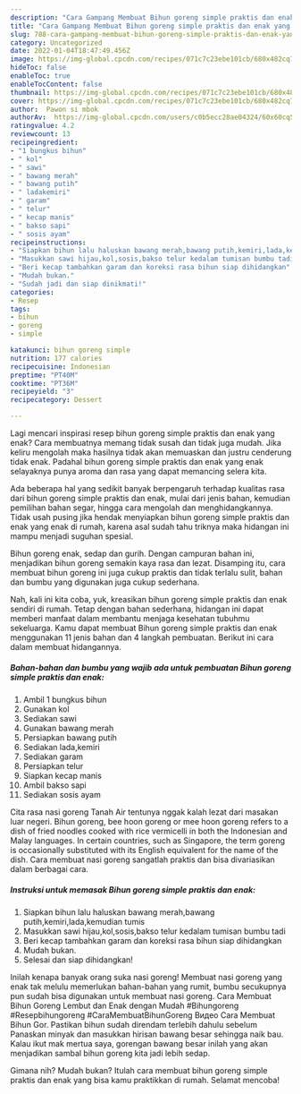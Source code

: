 ```yaml
---
description: "Cara Gampang Membuat Bihun goreng simple praktis dan enak yang Enak Banget"
title: "Cara Gampang Membuat Bihun goreng simple praktis dan enak yang Enak Banget"
slug: 788-cara-gampang-membuat-bihun-goreng-simple-praktis-dan-enak-yang-enak-banget
category: Uncategorized
date: 2022-01-04T18:47:49.456Z
image: https://img-global.cpcdn.com/recipes/071c7c23ebe101cb/680x482cq70/bihun-goreng-simple-praktis-dan-enak-foto-resep-utama.jpg
hideToc: false
enableToc: true
enableTocContent: false
thumbnail: https://img-global.cpcdn.com/recipes/071c7c23ebe101cb/680x482cq70/bihun-goreng-simple-praktis-dan-enak-foto-resep-utama.jpg
cover: https://img-global.cpcdn.com/recipes/071c7c23ebe101cb/680x482cq70/bihun-goreng-simple-praktis-dan-enak-foto-resep-utama.jpg
author:  Pawon si mbok
authorAv:  https://img-global.cpcdn.com/users/c0b5ecc28ae04324/60x60cq50/avatar.jpg
ratingvalue: 4.2
reviewcount: 13
recipeingredient:
- "1 bungkus bihun"
- " kol"
- " sawi"
- " bawang merah"
- " bawang putih"
- " ladakemiri"
- " garam"
- " telur"
- " kecap manis"
- " bakso sapi"
- " sosis ayam"
recipeinstructions:
- "Siapkan bihun lalu haluskan bawang merah,bawang putih,kemiri,lada,kemudian tumis"
- "Masukkan sawi hijau,kol,sosis,bakso telur kedalam tumisan bumbu tadi"
- "Beri kecap tambahkan garam dan koreksi rasa bihun siap dihidangkan"
- "Mudah bukan."
- "Sudah jadi dan siap dinikmati!"
categories:
- Resep
tags:
- bihun
- goreng
- simple

katakunci: bihun goreng simple 
nutrition: 177 calories
recipecuisine: Indonesian
preptime: "PT40M"
cooktime: "PT36M"
recipeyield: "3"
recipecategory: Dessert

---
```



Lagi mencari inspirasi resep bihun goreng simple praktis dan enak yang enak? Cara membuatnya memang tidak susah dan tidak juga mudah. Jika keliru mengolah maka hasilnya tidak akan memuaskan dan justru cenderung tidak enak. Padahal bihun goreng simple praktis dan enak yang enak selayaknya punya aroma dan rasa yang dapat memancing selera kita.


Ada beberapa hal yang sedikit banyak berpengaruh terhadap kualitas rasa dari bihun goreng simple praktis dan enak, mulai dari jenis bahan, kemudian pemilihan bahan segar, hingga cara mengolah dan menghidangkannya. Tidak usah pusing jika hendak menyiapkan bihun goreng simple praktis dan enak yang enak di rumah, karena asal sudah tahu triknya maka hidangan ini mampu menjadi suguhan spesial.

Bihun goreng enak, sedap dan gurih. Dengan campuran bahan ini, menjadikan bihun goreng semakin kaya rasa dan lezat. Disamping itu, cara membuat bihun goreng ini juga cukup praktis dan tidak terlalu sulit, bahan dan bumbu yang digunakan juga cukup sederhana.


Nah, kali ini kita coba, yuk, kreasikan bihun goreng simple praktis dan enak sendiri di rumah. Tetap dengan bahan sederhana, hidangan ini dapat memberi manfaat dalam membantu menjaga kesehatan tubuhmu sekeluarga. Kamu dapat membuat Bihun goreng simple praktis dan enak menggunakan 11 jenis bahan dan 4 langkah pembuatan. Berikut ini cara dalam membuat hidangannya.

<!--inarticleads1-->

##### Bahan-bahan dan bumbu yang wajib ada untuk pembuatan Bihun goreng simple praktis dan enak:

1. Ambil 1 bungkus bihun
1. Gunakan  kol
1. Sediakan  sawi
1. Gunakan  bawang merah
1. Persiapkan  bawang putih
1. Sediakan  lada,kemiri
1. Sediakan  garam
1. Persiapkan  telur
1. Siapkan  kecap manis
1. Ambil  bakso sapi
1. Sediakan  sosis ayam


Cita rasa nasi goreng Tanah Air tentunya nggak kalah lezat dari masakan luar negeri. Bihun goreng, bee hoon goreng or mee hoon goreng refers to a dish of fried noodles cooked with rice vermicelli in both the Indonesian and Malay languages. In certain countries, such as Singapore, the term goreng is occasionally substituted with its English equivalent for the name of the dish. Cara membuat nasi goreng sangatlah praktis dan bisa divariasikan dalam berbagai cara. 

<!--inarticleads2-->

##### Instruksi untuk memasak Bihun goreng simple praktis dan enak:

1. Siapkan bihun lalu haluskan bawang merah,bawang putih,kemiri,lada,kemudian tumis
1. Masukkan sawi hijau,kol,sosis,bakso telur kedalam tumisan bumbu tadi
1. Beri kecap tambahkan garam dan koreksi rasa bihun siap dihidangkan
1. Mudah bukan.
1. Selesai dan siap dihidangkan!

Inilah kenapa banyak orang suka nasi goreng! Membuat nasi goreng yang enak tak melulu memerlukan bahan-bahan yang rumit, bumbu secukupnya pun sudah bisa digunakan untuk membuat nasi goreng. Cara Membuat Bihun Goreng Lembut dan Enak dengan Mudah #Bihungoreng #Resepbihungoreng #CaraMembuatBihunGoreng Видео Cara Membuat Bihun Gor. Pastikan bihun sudah direndam terlebih dahulu sebelum Panaskan minyak dan masukkan hirisan bawang besar sehingga naik bau. Kalau ikut mak mertua saya, gorengan bawang besar inilah yang akan menjadikan sambal bihun goreng kita jadi lebih sedap. 

Gimana nih? Mudah bukan? Itulah cara membuat bihun goreng simple praktis dan enak yang bisa kamu praktikkan di rumah. Selamat mencoba!
